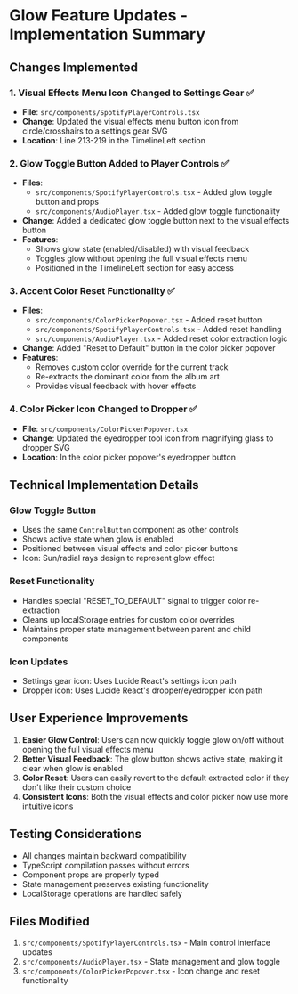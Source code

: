 # Glow Feature Updates - Implementation Summary

## Changes Implemented

### 1. Visual Effects Menu Icon Changed to Settings Gear ✅
- **File**: `src/components/SpotifyPlayerControls.tsx`
- **Change**: Updated the visual effects menu button icon from circle/crosshairs to a settings gear SVG
- **Location**: Line 213-219 in the TimelineLeft section

### 2. Glow Toggle Button Added to Player Controls ✅
- **Files**: 
  - `src/components/SpotifyPlayerControls.tsx` - Added glow toggle button and props
  - `src/components/AudioPlayer.tsx` - Added glow toggle functionality
- **Change**: Added a dedicated glow toggle button next to the visual effects button
- **Features**:
  - Shows glow state (enabled/disabled) with visual feedback
  - Toggles glow without opening the full visual effects menu
  - Positioned in the TimelineLeft section for easy access

### 3. Accent Color Reset Functionality ✅
- **Files**:
  - `src/components/ColorPickerPopover.tsx` - Added reset button
  - `src/components/SpotifyPlayerControls.tsx` - Added reset handling
  - `src/components/AudioPlayer.tsx` - Added reset color extraction logic
- **Change**: Added "Reset to Default" button in the color picker popover
- **Features**:
  - Removes custom color override for the current track
  - Re-extracts the dominant color from the album art
  - Provides visual feedback with hover effects

### 4. Color Picker Icon Changed to Dropper ✅
- **File**: `src/components/ColorPickerPopover.tsx`
- **Change**: Updated the eyedropper tool icon from magnifying glass to dropper SVG
- **Location**: In the color picker popover's eyedropper button

## Technical Implementation Details

### Glow Toggle Button
- Uses the same `ControlButton` component as other controls
- Shows active state when glow is enabled
- Positioned between visual effects and color picker buttons
- Icon: Sun/radial rays design to represent glow effect

### Reset Functionality
- Handles special "RESET_TO_DEFAULT" signal to trigger color re-extraction
- Cleans up localStorage entries for custom color overrides
- Maintains proper state management between parent and child components

### Icon Updates
- Settings gear icon: Uses Lucide React's settings icon path
- Dropper icon: Uses Lucide React's dropper/eyedropper icon path

## User Experience Improvements

1. **Easier Glow Control**: Users can now quickly toggle glow on/off without opening the full visual effects menu
2. **Better Visual Feedback**: The glow button shows active state, making it clear when glow is enabled
3. **Color Reset**: Users can easily revert to the default extracted color if they don't like their custom choice
4. **Consistent Icons**: Both the visual effects and color picker now use more intuitive icons

## Testing Considerations

- All changes maintain backward compatibility
- TypeScript compilation passes without errors
- Component props are properly typed
- State management preserves existing functionality
- LocalStorage operations are handled safely

## Files Modified

1. `src/components/SpotifyPlayerControls.tsx` - Main control interface updates
2. `src/components/AudioPlayer.tsx` - State management and glow toggle
3. `src/components/ColorPickerPopover.tsx` - Icon change and reset functionality